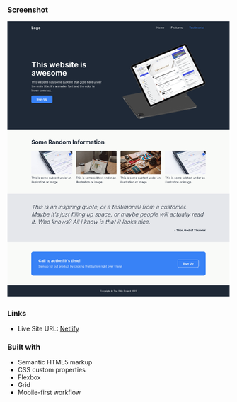 ### Screenshot

![](./screenshot.png)

### Links

- Live Site URL: [Netlify](https://shaqeeb-html.netlify.app/)

### Built with

- Semantic HTML5 markup
- CSS custom properties
- Flexbox
- Grid
- Mobile-first workflow
